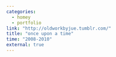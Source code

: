 ```yaml
---
categories:
  - homey
  - portfolio
link: "http://oldworkbyjue.tumblr.com/"
title: "once upon a time"
time: "2008-2010"
external: true
---
```

